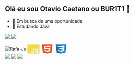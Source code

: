 ## Olá eu sou Otavio Caetano ou BUR1T1 👋

- 🔭 Em busca de uma oportunidade
- 🌱 Estudando Java

<a href="https://github.com/BUR1T1/github-readme-stats">
  <img height=200 align="center" src="https://github-readme-stats.vercel.app/api?username=BUR1T1" />
</a>
<a href="https://github.com/BUR1T1/convoychat">
  <img height=200 align="center" src="https://github-readme-stats.vercel.app/api/top-langs?username=BUR1T1&layout=compact&langs_count=8&card_width=320" />
</a>

<div style="display: inline_block"><br>
  <img align="center" alt="Rafa-Js" height="30" width="40" src="https://cdn.jsdelivr.net/gh/devicons/devicon@latest/icons/java/java-original-wordmark.svg" />
  <img align="center" alt="Rafa-Js" height="30" width="40" src="https://raw.githubusercontent.com/devicons/devicon/master/icons/javascript/javascript-plain.svg">
  <img align="center" alt="Rafa-HTML" height="30" width="40" src="https://raw.githubusercontent.com/devicons/devicon/master/icons/html5/html5-original.svg">
  <img align="center" alt="Rafa-CSS" height="30" width="40" src="https://raw.githubusercontent.com/devicons/devicon/master/icons/css3/css3-original.svg">
</div>

<div>
  <a href = "https://www.instagram.com/otaviocaetanoribeiro/" target="_blank"><img src="https://img.shields.io/badge/-Instagram-%23E4405F?style=for-the-badge&logo=instagram&logoColor=white" target="_blank"></a>
  <a href = "otavaiocaetano184@gmail.com"><img src="https://img.shields.io/badge/-Gmail-%23333?style=for-the-badge&logo=gmail&logoColor=white" target="_blank"></a>
  <a href = "https://www.linkedin.com/in/otaviocaetano/" target="_blank"><img src="https://img.shields.io/badge/-LinkedIn-%230077B5?style=for-the-badge&logo=linkedin&logoColor=white" target="_blank"></a> 
</div>

